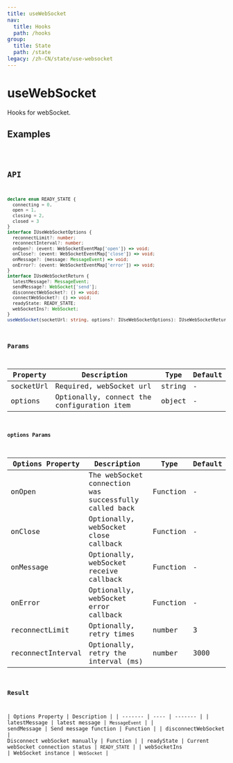```yaml
---
title: useWebSocket
nav:
  title: Hooks
  path: /hooks
group:
  title: State
  path: /state
legacy: /zh-CN/state/use-websocket
---
```


# useWebSocket

Hooks for webSocket.

## Examples

<code src="./demo/demo1.tsx" />

## API

```typescript
declare enum READY_STATE {
  connecting = 0,
  open = 1,
  closing = 2,
  closed = 3
}
interface IUseWebSocketOptions {
  reconnectLimit?: number;
  reconnectInterval?: number;
  onOpen?: (event: WebSocketEventMap['open']) => void;
  onClose?: (event: WebSocketEventMap['close']) => void;
  onMessage?: (message: MessageEvent) => void;
  onError?: (event: WebSocketEventMap['error']) => void;
}
interface IUseWebSocketReturn {
  latestMessage?: MessageEvent;
  sendMessage?: WebSocket['send'];
  disconnectWebSocket?: () => void;
  connectWebSocket?: () => void;
  readyState: READY_STATE;
  webSocketIns?: WebSocket;
}
useWebSocket(socketUrl: string, options?: IUseWebSocketOptions): IUseWebSocketReturn;
```

### Params

| Property | Description | Type | Default |
|---------|----------------------------------------------|------------------------|--------|
| socketUrl | Required, webSocket url | string | - |
| options | Optionally, connect the configuration item | object | - |


#### options Params

| Options Property | Description | Type | Default |
|---------|----------------------------------------------|------------------------|--------|
| onOpen | The webSocket connection was successfully called back | Function | - |
| onClose | Optionally, webSocket close callback | Function | - |
| onMessage | Optionally, webSocket receive callback | Function | - |
| onError | Optionally, webSocket error callback | Function | - |
| reconnectLimit | Optionally, retry times | number | 3 |
| reconnectInterval | Optionally, retry the interval (ms) | number | 3000 |


### Result

| Options Property | Description |
| ------- | ---- | ------- |
| latestMessage | latest message | `MessageEvent` |
| sendMessage | Send message function | Function |
| disconnectWebSocket | Disconnect webSocket manually | Function |
| readyState | Current webSocket connection status | `READY_STATE` |
| webSocketIns | WebSocket instance | `WebSocket` |
